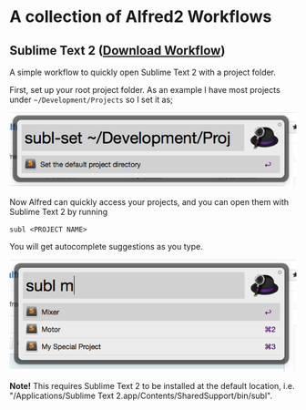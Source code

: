 # A collection of Alfred2 Workflows

## Sublime Text 2 ([Download Workflow](https://github.com/WelcomWeb/alfred-workflows/raw/master/sublime-text-2/sublime-text-2.alfredworkflow))
A simple workflow to quickly open Sublime Text 2 with a project folder.

First, set up your root project folder. As an example I have most projects under `~/Development/Projects` so I set it as;

![Setting up 'subl'](https://raw.githubusercontent.com/WelcomWeb/alfred-workflows/master/assets/setting-up-subl.png)

Now Alfred can quickly access your projects, and you can open them with Sublime Text 2 by running

    subl <PROJECT NAME>

You will get autocomplete suggestions as you type.

![Using 'subl'](https://raw.githubusercontent.com/WelcomWeb/alfred-workflows/master/assets/using-subl.png)

**Note!** This requires Sublime Text 2 to be installed at the default location, i.e. "/Applications/Sublime Text 2.app/Contents/SharedSupport/bin/subl".
